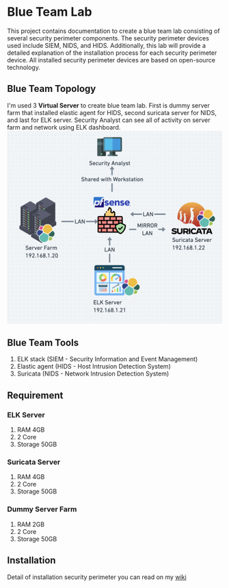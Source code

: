 # Blue Team Lab
This project contains documentation to create a blue team lab consisting of several security perimeter components. The security perimeter devices used include SIEM, NIDS, and HIDS. Additionally, this lab will provide a detailed explanation of the installation process for each security perimeter device. All installed security perimeter devices are based on open-source technology.

## Blue Team Topology
I'm used 3 **Virtual Server** to create blue team lab. First is dummy server farm that installed elastic agent for HIDS, second suricata server for NIDS, and last for ELK server. Security Analyst can see all of activity on server farm and network using ELK dashboard.
![alt text](https://github.com/Ngatz/blueteamlab/blob/main/Lab%20Topology.png)

## Blue Team Tools
1. ELK stack (SIEM - Security Information and Event Management)
2. Elastic agent (HIDS - Host Intrusion Detection System)
3. Suricata (NIDS - Network Intrusion Detection System)

## Requirement
### ELK Server
1. RAM 4GB
2. 2 Core
3. Storage 50GB

### Suricata Server
1. RAM 4GB
2. 2 Core
3. Storage 50GB

### Dummy Server Farm
1. RAM 2GB
2. 2 Core
3. Storage 50GB

## Installation
Detail of installation security perimeter you can read on my [wiki](https://github.com/Ngatz/blueteamlab/wiki/Installation-Lab)
